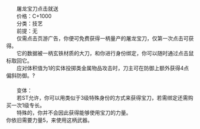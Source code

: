 <title>屠龙宝刀点击就送</title>
<meta name="GENERATOR" content="WinCHM">
<meta http-equiv="Content-Type" content="text/html; charset=gb2312">
<br>　　屠龙宝刀点击就送
<br>　　价格：C+1000
<br>　　分类：技艺
<br>　　前提：无
<br>　　仅需点击页游广告，你便可免费获得一柄量产的屠龙宝刀，仅第一次点击可获得。
<br>　　它的数据被一柄玄铁材质的大刀，和你进行身份绑定，你可以随时通过点击鼠标取回它。
<br>　　应对体积值为1的实体投掷类金属物品攻击时，刀主可在防御上额外获得4点偏斜防御。?
<br>　　
<br>　　变体：
<br>　　若ST允许，你可以用类似于3级特殊身份的方式来获得宝刀，若需绑定还需购买一次1级专长。
<br>　　特殊的，你并不会因此获得能够使用宝刀的力量。
<br>    你依旧需要力量5，来使用这柄武器。
<br>　　
<br>
<br>
